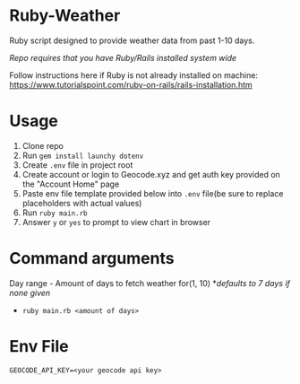 # Ruby-Weather

Ruby script designed to provide weather data from past 1-10 days.

*Repo requires that you have Ruby/Rails installed system wide*

Follow instructions here if Ruby is not already installed on machine: https://www.tutorialspoint.com/ruby-on-rails/rails-installation.htm

# Usage
1. Clone repo
2. Run `gem install launchy dotenv`
3. Create `.env` file in project root
4. Create account or login to Geocode.xyz and get auth key provided on the "Account Home" page
5. Paste env file template provided below into `.env` file(be sure to replace placeholders with actual values)
6. Run `ruby main.rb`
7. Answer `y` or `yes` to prompt to view chart in browser

# Command arguments
Day range - Amount of days to fetch weather for(1, 10) **defaults to 7 days if none given*
- `ruby main.rb <amount of days>`


# Env File
```
GEOCODE_API_KEY=<your geocode api key>
```
